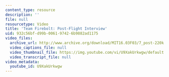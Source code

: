 ```yaml
---
content_type: resource
description: ''
file: null
resourcetype: Video
title: 'Team Firebolt: Post-Flight Interview'
uid: 932c56bf-d99b-0061-9742-6b9882ad1175
video_files:
  archive_url: http://www.archive.org/download/MIT16.03F03/7_post-220k.mp4
  video_captions_file: null
  video_thumbnail_file: https://img.youtube.com/vi/U9XakUrkwgw/default.jpg
  video_transcript_file: null
video_metadata:
  youtube_id: U9XakUrkwgw
---
```

